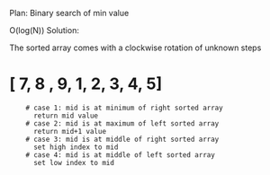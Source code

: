 ​Plan: Binary search of min value

O(log(N)) Solution:

The sorted array comes with a clockwise rotation of unknown steps

# [ 7, 8 , 9, 1, 2, 3, 4, 5]
        # case 1: mid is at minimum of right sorted array
          return mid value
        # case 2: mid is at maximum of left sorted array
          return mid+1 value
        # case 3: mid is at middle of right sorted array
          set high index to mid
        # case 4: mid is at middle of left sorted array
          set low index to mid
